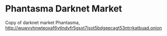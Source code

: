 # Phantasma Darknet Market
 Copy of darknet market Phantasma, http://wuwvvhnwteoxaf6ytlndvfr5gsxt7jsot5bdgeecagt53ntrrkatbuad.onion
